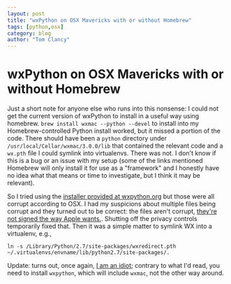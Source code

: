 ```yaml
---
layout: post
title: "wxPython on OSX Mavericks with or without Homebrew"
tags: [python,osx]
category: blog
author: "Tom Clancy"
---
```


# wxPython on OSX Mavericks with or without Homebrew

Just a short note for anyone else who runs into this nonsense: I could not get the current version of wxPython to install in a useful way using homebrew. `brew install wxmac --python --devel` to install into my Homebrew-controlled Python install worked, but it missed a portion of the code. There should have been a `python` directory under `/usr/local/Cellar/wxmac/3.0.0/lib` that contained the relevant code and a `wx.pth` file I could symlink into virtualenvs. There was not. I don't know if this is a bug or an issue with my setup (some of the links mentioned Homebrew will only install it for use as a "framework" and I honestly have no idea what that means or time to investigate, but I think it may be relevant).

So I tried using the [installer provided at wxpython.org](http://www.wxpython.org/download.php) but those were all corrupt according to OSX. I had my suspicions about multiple files being corrupt and they turned out to be correct: the files aren't corrupt, [they're not signed the way Apple wants.](http://stackoverflow.com/questions/21223717/install-wxpython-on-mac-os-mavericks). Shutting off the privacy controls temporarily fixed that. Then it was a simple matter to symlink WX into a virtualenv, e.g., 

`ln -s /Library/Python/2.7/site-packages/wxredirect.pth ~/.virtualenvs/envname/lib/python2.7/site-packages/.`

Update: turns out, once again, [I am an idiot](https://github.com/Homebrew/homebrew/issues/28583#issuecomment-40958167); contrary to what I'd read, you need to install `wxpython`, which will include `wxmac`, not the other way around.
